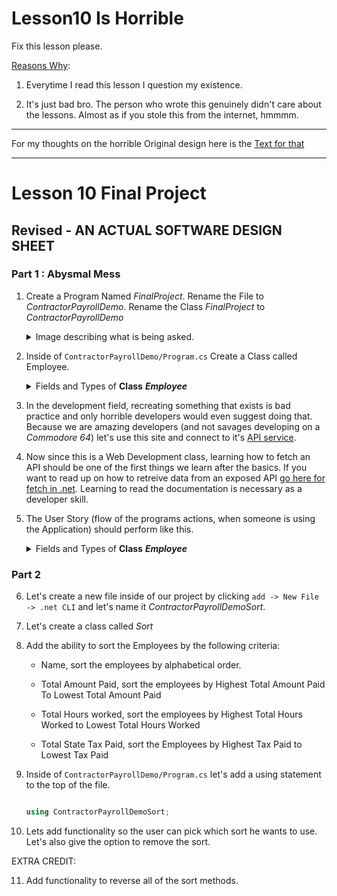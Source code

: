 # Lesson10 Is Horrible

Fix this lesson please. 

<ins>Reasons Why</ins>:

1. Everytime I read this lesson I question my existence.

2. It's just bad bro. The person who wrote this genuinely didn't care about the lessons. Almost as if you stole this from the internet, hmmmm.

-------

For my thoughts on the horrible Original design here is the [Text for that](https://github.com/JonTDean/Lesson10-Is-Horrible/blob/main/OriginalCriticism.md)

----------

# Lesson 10 Final Project


## Revised - AN ACTUAL SOFTWARE DESIGN SHEET

### Part 1 : Abysmal Mess

1. Create a Program Named *FinalProject*. Rename the File to *ContractorPayrollDemo*. Rename the Class *FinalProject* to *ContractorPayrollDemo*
	<Details> 
		<Summary> Image describing what is being asked. </Summary>
			<img src="https://i.imgur.com/EyaFG7m.png" />
	<Details> 

2. Inside of `ContractorPayrollDemo/Program.cs` Create a Class called Employee.

	<Details> 
		<Summary>Fields and Types of <b>Class</b> <b><i>Employee</i></b> </Summary>
		<ul>
			<br />
			<li> A Field with a Type of <code>String</code> named <code>employeeIdentificationNumber</code>. Give this a Getter/Setter. </li>
			<br />
			<li> A Field with a Type of <code>Byte</code> named <code>numberOfHoursWorked</code>. Give this a Getter/Setter. </li>
			<br />
			<li> A Field with a Type of <code>Double</code> named <code>ratePerHour</code>. Give this a Getter/Setter. </li>
			<br />
			<li> A Field with a Type of <code>String</code> named <code>stateName</code>. Give this a Getter/Setter. </li>
			<br />
			<li> A Field with a Type of <code>Double</code> named <code>payCheck</code>. Set the value in the default constructor, using the <code>ratePerHour</code> and the <code>numberOfHoursWorked</code> as reference. </li>
			<br />
			<li> A Read Only Field with a Type of <code>Float</code> named <code>currentTaxRate</code>. Set the value in the default constructor, using the <code>stateName</code> as reference. </li>
			<br />
			<li> A Read Only Field with a Type of <code>Float</code> named <code>taxAmountTotal</code>. Set the value in the default constructor, using the <code>payCheck</code> and <code>currentTaxRate</code> as reference. </li>
			<br />
		</ul>
	</Details>

3. In the development field, recreating something that exists is bad practice and only horrible developers would even suggest doing that. Because we are amazing developers (and not savages developing on a *Commodore 64*) let's use this site and connect to it's [API service](https://taxee.io/dashboard).

4. Now since this is a Web Development class, learning how to fetch an API should be one of the first things we learn after the basics. If you want to read up on how to retreive data from an exposed API [go here for fetch in .net](https://docs.microsoft.com/en-us/aspnet/web-api/overview/advanced/calling-a-web-api-from-a-net-client). Learning to read the documentation is necessary as a developer skill.

5. The User Story (flow of the programs actions, when someone is using the Application) should perform like this.

	<Details> 
		<Summary>Fields and Types of <b>Class</b> <b><i>Employee</i></b> </Summary>
		<ol>
			<br />
			<li> Start Application </li>
			<br />
			<li> Ask the user to Create an Employee 10 times and to fill out the Requested Information. </li>
			<br />
			<li> Allow the user to pick which Employee to display. </li> 
				<ul> 
					<li>We can do the Employee Display with a technique called Pagination using the <a href="https://docs.microsoft.com/en-us/dotnet/framework/data/adonet/sql/linq/return-or-skip-elements-in-a-sequence?redirectedfrom=MSDN">.Skip() and .Take()</a> Methods </li>
				</ul>
			<br />
			<li> Display the Employee Information when the User gives a Selection. </li>
			<br />
		</ol>
	
### Part 2

6. Let's create a new file inside of our project by clicking `add -> New File -> .net CLI` and let's name it *ContractorPayrollDemoSort*.

7. Let's create a class called *Sort* 

8. Add the ability to sort the Employees by the following criteria:
	
	* Name, sort the employees by alphabetical order.

	* Total Amount Paid, sort the employees by Highest Total Amount Paid To Lowest Total Amount Paid 

	* Total Hours worked, sort the employees by Highest Total Hours Worked to Lowest Total Hours Worked
		
	* Total State Tax Paid, sort the Employees by Highest Tax Paid to Lowest Tax Paid
	

9. Inside of `ContractorPayrollDemo/Program.cs` let's add a using statement to the top of the file. 

	```csharp

	using ContractorPayrollDemoSort;

	```	

10. Lets add functionality so the user can pick which sort he wants to use. Let's also give the option to remove the sort.

EXTRA CREDIT:

11. Add functionality to reverse all of the sort methods.

